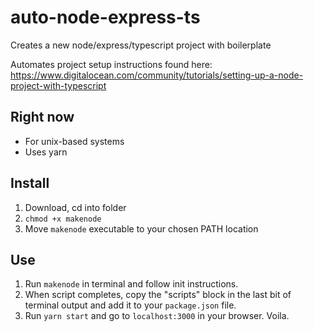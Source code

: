 # auto-node-express-ts
Creates a new node/express/typescript project with boilerplate

Automates project setup instructions found here: 
https://www.digitalocean.com/community/tutorials/setting-up-a-node-project-with-typescript

## Right now
- For unix-based systems
- Uses yarn

## Install

1. Download, cd into folder
2. `chmod +x makenode`
3. Move `makenode` executable to your chosen PATH location

## Use

1. Run `makenode` in terminal and follow init instructions.
2. When script completes, copy the "scripts" block in the last bit of terminal output and add it to your `package.json` file.
3. Run `yarn start` and go to `localhost:3000` in your browser. Voila.
